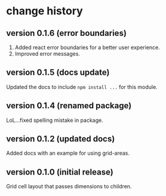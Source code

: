 # change history

## version 0.1.6 (error boundaries)
1. Added react error boundaries for a better user experience.
2. Improved error messages.

## version 0.1.5 (docs update)
Updated the docs to include `npm install ...` for this module.

## version 0.1.4 (renamed package)
LoL...fixed spelling mistake in package.

## version 0.1.2 (updated docs)
Added docs with an example for using grid-areas.

## version 0.1.0 (initial release)
Grid cell layout that passes dimensions to children.